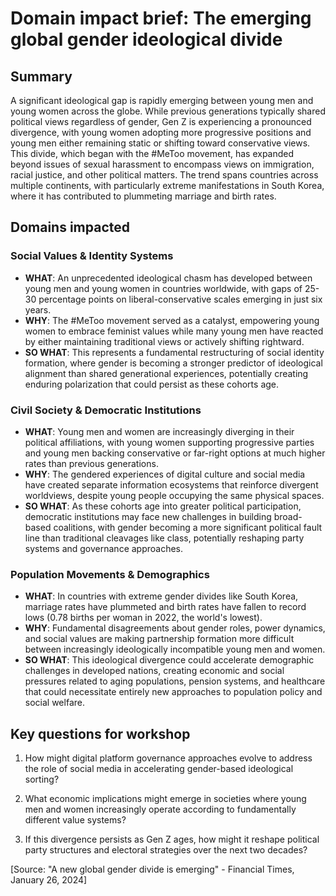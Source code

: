 # Domain impact brief: The emerging global gender ideological divide

## Summary
A significant ideological gap is rapidly emerging between young men and young women across the globe. While previous generations typically shared political views regardless of gender, Gen Z is experiencing a pronounced divergence, with young women adopting more progressive positions and young men either remaining static or shifting toward conservative views. This divide, which began with the #MeToo movement, has expanded beyond issues of sexual harassment to encompass views on immigration, racial justice, and other political matters. The trend spans countries across multiple continents, with particularly extreme manifestations in South Korea, where it has contributed to plummeting marriage and birth rates.

## Domains impacted

### Social Values & Identity Systems
- **WHAT**: An unprecedented ideological chasm has developed between young men and young women in countries worldwide, with gaps of 25-30 percentage points on liberal-conservative scales emerging in just six years.
- **WHY**: The #MeToo movement served as a catalyst, empowering young women to embrace feminist values while many young men have reacted by either maintaining traditional views or actively shifting rightward.
- **SO WHAT**: This represents a fundamental restructuring of social identity formation, where gender is becoming a stronger predictor of ideological alignment than shared generational experiences, potentially creating enduring polarization that could persist as these cohorts age.

### Civil Society & Democratic Institutions
- **WHAT**: Young men and women are increasingly diverging in their political affiliations, with young women supporting progressive parties and young men backing conservative or far-right options at much higher rates than previous generations.
- **WHY**: The gendered experiences of digital culture and social media have created separate information ecosystems that reinforce divergent worldviews, despite young people occupying the same physical spaces.
- **SO WHAT**: As these cohorts age into greater political participation, democratic institutions may face new challenges in building broad-based coalitions, with gender becoming a more significant political fault line than traditional cleavages like class, potentially reshaping party systems and governance approaches.

### Population Movements & Demographics
- **WHAT**: In countries with extreme gender divides like South Korea, marriage rates have plummeted and birth rates have fallen to record lows (0.78 births per woman in 2022, the world's lowest).
- **WHY**: Fundamental disagreements about gender roles, power dynamics, and social values are making partnership formation more difficult between increasingly ideologically incompatible young men and women.
- **SO WHAT**: This ideological divergence could accelerate demographic challenges in developed nations, creating economic and social pressures related to aging populations, pension systems, and healthcare that could necessitate entirely new approaches to population policy and social welfare.

## Key questions for workshop

1. How might digital platform governance approaches evolve to address the role of social media in accelerating gender-based ideological sorting?

2. What economic implications might emerge in societies where young men and women increasingly operate according to fundamentally different value systems?

3. If this divergence persists as Gen Z ages, how might it reshape political party structures and electoral strategies over the next two decades?

[Source: "A new global gender divide is emerging" - Financial Times, January 26, 2024]